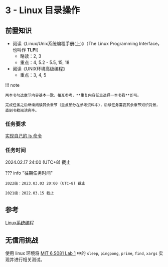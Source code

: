 # 3 - Linux 目录操作

## 前置知识

- 阅读《Linux/Unix系统编程手册(上)》（The Linux Programming Interface，也叫作 **TLPI**）
    - 略读：2, 3
    - 重点：4, 5.2 - 5.5, 15, 18
- 阅读《UNIX环境高级编程》
    - 重点：3, 4, 5

!!! note

    两本书勾选章节内容基本一致，相互参考，**重复内容任意选择一本书看**即可。

    完成任务之后继续阅读其余章节（重点部分在参考资料中），后续任务需要其余章节知识背景，直到书籍阅读完毕。

### 任务要求

[实现自己的 ls 命令](../project/ls.md)

### 任务时间

2024.02.17 24:00 (UTC+8) 截止

??? info "往期任务时间"

    2022级：2023.03.03 20:00 (UTC+8) 截止

    2021级：2022.03.15 截止

## 参考

[Linux系统编程](../preparation/linux-system-programming.md)

## 无信用挑战

使用 linux 环境将 [MIT 6.S081 Lab 1](https://pdos.csail.mit.edu/6.S081/2021/labs/util.html) 中的 `sleep`, `pingpong`, `prime`, `find`, `xargs` 实现并进行相关测试。
